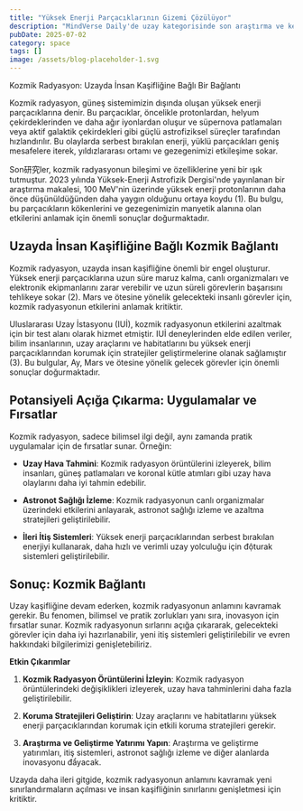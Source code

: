 ```yaml
---
title: "Yüksek Enerji Parçacıklarının Gizemi Çözülüyor"
description: "MindVerse Daily'de uzay kategorisinde son araştırma ve keşifleri keşfedin."
pubDate: 2025-07-02
category: space
tags: []
image: /assets/blog-placeholder-1.svg
---
```


Kozmik Radyasyon: Uzayda İnsan Kaşifliğine Bağlı Bir Bağlantı

Kozmik radyasyon, güneş sistemimizin dışında oluşan yüksek enerji parçacıklarına denir. Bu parçacıklar, öncelikle protonlardan, helyum çekirdeklerinden ve daha ağır iyonlardan oluşur ve süpernova patlamaları veya aktif galaktik çekirdekleri gibi güçlü astrofiziksel süreçler tarafından hızlandırılır. Bu olaylarda serbest bırakılan enerji, yüklü parçacıkları geniş mesafelere iterek, yıldızlararası ortamı ve gezegenimizi etkileşime sokar.

Son研究ler, kozmik radyasyonun bileşimi ve özelliklerine yeni bir ışık tutmuştur. 2023 yılında Yüksek-Enerji Astrofizik Dergisi'nde yayınlanan bir araştırma makalesi, 100 MeV'nin üzerinde yüksek enerji protonlarının daha önce düşünüldüğünden daha yaygın olduğunu ortaya koydu (1). Bu bulgu, bu parçacıkların kökenlerini ve gezegenimizin manyetik alanına olan etkilerini anlamak için önemli sonuçlar doğurmaktadır.

## **Uzayda İnsan Kaşifliğine Bağlı Kozmik Bağlantı**

Kozmik radyasyon, uzayda insan kaşifliğine önemli bir engel oluşturur. Yüksek enerji parçacıklarına uzun süre maruz kalma, canlı organizmaları ve elektronik ekipmanlarını zarar verebilir ve uzun süreli görevlerin başarısını tehlikeye sokar (2). Mars ve ötesine yönelik gelecekteki insanlı görevler için, kozmik radyasyonun etkilerini anlamak kritiktir.

Uluslararası Uzay İstasyonu (IUİ), kozmik radyasyonun etkilerini azaltmak için bir test alanı olarak hizmet etmiştir. IUİ deneylerinden elde edilen veriler, bilim insanlarının, uzay araçlarını ve habitatlarını bu yüksek enerji parçacıklarından korumak için stratejiler geliştirmelerine olanak sağlamıştır (3). Bu bulgular, Ay, Mars ve ötesine yönelik gelecek görevler için önemli sonuçlar doğurmaktadır.

## **Potansiyeli Açığa Çıkarma: Uygulamalar ve Fırsatlar**

Kozmik radyasyon, sadece bilimsel ilgi değil, aynı zamanda pratik uygulamalar için de fırsatlar sunar. Örneğin:

* **Uzay Hava Tahmini**: Kozmik radyasyon örüntülerini izleyerek, bilim insanları, güneş patlamaları ve koronal kütle atımları gibi uzay hava olaylarını daha iyi tahmin edebilir.

* **Astronot Sağlığı İzleme**: Kozmik radyasyonun canlı organizmalar üzerindeki etkilerini anlayarak, astronot sağlığı izleme ve azaltma stratejileri geliştirilebilir.

* **İleri İtiş Sistemleri**: Yüksek enerji parçacıklarından serbest bırakılan enerjiyi kullanarak, daha hızlı ve verimli uzay yolculuğu için độturak sistemleri geliştirilebilir.

## **Sonuç: Kozmik Bağlantı**

Uzay kaşifliğine devam ederken, kozmik radyasyonun anlamını kavramak gerekir. Bu fenomen, bilimsel ve pratik zorlukları yanı sıra, inovasyon için fırsatlar sunar. Kozmik radyasyonun sırlarını açığa çıkararak, gelecekteki görevler için daha iyi hazırlanabilir, yeni itiş sistemleri geliştirilebilir ve evren hakkındaki bilgilerimizi genişletebiliriz.

**Etkin Çıkarımlar**

1. **Kozmik Radyasyon Örüntülerini İzleyin**: Kozmik radyasyon örüntülerindeki değişiklikleri izleyerek, uzay hava tahminlerini daha fazla geliştirilebilir.

2. **Koruma Stratejileri Geliştirin**: Uzay araçlarını ve habitatlarını yüksek enerji parçacıklarından korumak için etkili koruma stratejileri gerekir.

3. **Araştırma ve Geliştirme Yatırımı Yapın**: Araştırma ve geliştirme yatırımları, itiş sistemleri, astronot sağlığı izleme ve diğer alanlarda inovasyonu đẩyacak.

Uzayda daha ileri gitgide, kozmik radyasyonun anlamını kavramak yeni sınırlandırmaların açılması ve insan kaşifliğinin sınırlarını genişletmesi için kritiktir.